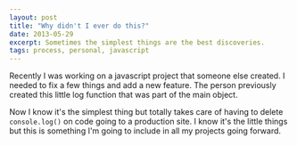 ```yaml
---
layout: post
title: "Why didn't I ever do this?"
date: 2013-05-29
excerpt: Sometimes the simplest things are the best discoveries.
tags: process, personal, javascript
---
```


Recently I was working on a javascript project that someone else created. I needed to fix a few things and add a new feature. The person previously created this little log function that was part of the main object.

<script src="https://gist.github.com/ckollars/5665348.js"></script>

Now I know it's the simplest thing but totally takes care of having to delete <code>console.log()</code> on code going to a production site. I know it's the little things but this is something I'm going to include in all my projects going forward.
